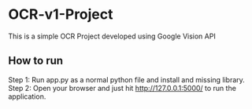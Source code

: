 # OCR-v1-Project
This is a simple OCR Project developed using Google Vision API

##  How to run

Step 1: Run app.py as a normal python file and install and missing library.  </br>
Step 2: Open your browser and just hit http://127.0.0.1:5000/ to run the application.
